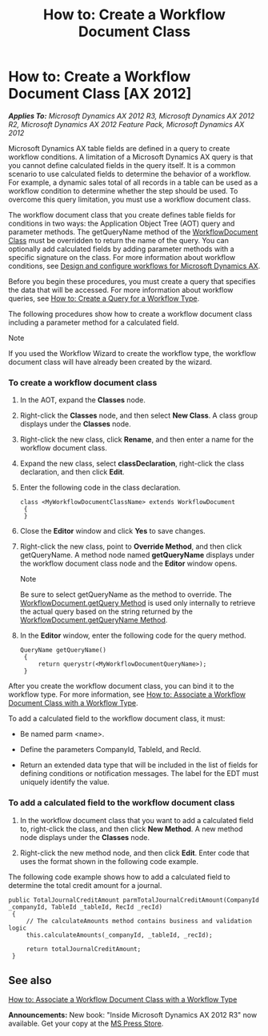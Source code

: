 ﻿---
title: 'How to: Create a Workflow Document Class'
TOCTitle: 'How to: Create a Workflow Document Class'
ms:assetid: 6ca32cdb-772f-412a-bd73-19be04882e29
ms:mtpsurl: https://msdn.microsoft.com/en-us/library/Cc592495(v=AX.60)
ms:contentKeyID: 35244798
ms.date: 05/18/2015
mtps_version: v=AX.60
---

# How to: Create a Workflow Document Class [AX 2012]


_**Applies To:** Microsoft Dynamics AX 2012 R3, Microsoft Dynamics AX 2012 R2, Microsoft Dynamics AX 2012 Feature Pack, Microsoft Dynamics AX 2012_

Microsoft Dynamics AX table fields are defined in a query to create workflow conditions. A limitation of a Microsoft Dynamics AX query is that you cannot define calculated fields in the query itself. It is a common scenario to use calculated fields to determine the behavior of a workflow. For example, a dynamic sales total of all records in a table can be used as a workflow condition to determine whether the step should be used. To overcome this query limitation, you must use a workflow document class.

The workflow document class that you create defines table fields for conditions in two ways: the Application Object Tree (AOT) query and parameter methods. The getQueryName method of the [WorkflowDocument Class](https://msdn.microsoft.com/en-us/library/gg798542\(v=ax.60\)) must be overridden to return the name of the query. You can optionally add calculated fields by adding parameter methods with a specific signature on the class. For more information about workflow conditions, see [Design and configure workflows for Microsoft Dynamics AX](https://msdn.microsoft.com/en-us/library/gg751350\(v=ax.60\)).

Before you begin these procedures, you must create a query that specifies the data that will be accessed. For more information about workflow queries, see [How to: Create a Query for a Workflow Type](how-to-create-a-query-for-a-workflow-type.md).

The following procedures show how to create a workflow document class including a parameter method for a calculated field.


> [!NOTE]
> <P>If you used the Workflow Wizard to create the workflow type, the workflow document class will have already been created by the wizard.</P>



### To create a workflow document class

1.  In the AOT, expand the **Classes** node.

2.  Right-click the **Classes** node, and then select **New Class**. A class group displays under the **Classes** node.

3.  Right-click the new class, click **Rename**, and then enter a name for the workflow document class.

4.  Expand the new class, select **classDeclaration**, right-click the class declaration, and then click **Edit**.

5.  Enter the following code in the class declaration.
    
       ```X++
       class <MyWorkflowDocumentClassName> extends WorkflowDocument
        {
        }
       ```

6.  Close the **Editor** window and click **Yes** to save changes.

7.  Right-click the new class, point to **Override Method**, and then click getQueryName. A method node named **getQueryName** displays under the workflow document class node and the **Editor** window opens.
    

    > [!NOTE]
    > <P>Be sure to select getQueryName as the method to override. The <A href="https://msdn.microsoft.com/en-us/library/gg798533(v=ax.60)">WorkflowDocument.getQuery Method</A> is used only internally to retrieve the actual query based on the string returned by the <A href="https://msdn.microsoft.com/en-us/library/gg798541(v=ax.60)">WorkflowDocument.getQueryName Method</A>.</P>



8.  In the **Editor** window, enter the following code for the query method.
    
       ```X++
       QueryName getQueryName()
        {
            return querystr(<MyWorkflowDocumentQueryName>);
        }
       ```

After you create the workflow document class, you can bind it to the workflow type. For more information, see [How to: Associate a Workflow Document Class with a Workflow Type](how-to-associate-a-workflow-document-class-with-a-workflow-type.md).

To add a calculated field to the workflow document class, it must:

  - Be named parm \<name\>.

  - Define the parameters CompanyId, TableId, and RecId.

  - Return an extended data type that will be included in the list of fields for defining conditions or notification messages. The label for the EDT must uniquely identify the value.

### To add a calculated field to the workflow document class

1.  In the workflow document class that you want to add a calculated field to, right-click the class, and then click **New Method**. A new method node displays under the **Classes** node.

2.  Right-click the new method node, and then click **Edit**. Enter code that uses the format shown in the following code example.

The following code example shows how to add a calculated field to determine the total credit amount for a journal.

   ```X++
   public TotalJournalCreditAmount parmTotalJournalCreditAmount(CompanyId _companyId, TableId _tableId, RecId _recId)
    {
        // The calculateAmounts method contains business and validation logic   
        this.calculateAmounts(_companyId, _tableId, _recId);
    
        return totalJournalCreditAmount;
    }
   ```

## See also

[How to: Associate a Workflow Document Class with a Workflow Type](how-to-associate-a-workflow-document-class-with-a-workflow-type.md)

  
**Announcements:** New book: "Inside Microsoft Dynamics AX 2012 R3" now available. Get your copy at the [MS Press Store](https://www.microsoftpressstore.com/store/inside-microsoft-dynamics-ax-2012-r3-9780735685109).

